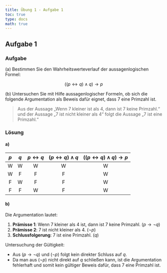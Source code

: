 ```yaml
---
title: Übung 1 - Aufgabe 1
toc: true
type: docs
math: true
---
```


## Aufgabe 1

### Aufgabe

(a) Bestimmen Sie den Wahrheitswerteverlauf der aussagenlogischen Formel:

$$
\big((p \leftrightarrow q) \land q\big) \to p
$$

(b) Untersuchen Sie mit Hilfe aussagenlogischer Formeln, ob sich die folgende Argumentation als Beweis dafür eignet, dass 7 eine Primzahl ist.

> Aus der Aussage „Wenn 7 kleiner ist als 4, dann ist 7 keine Primzahl.“ und der Aussage „7 ist nicht kleiner als 4“ folgt die Aussage „7 ist eine Primzahl.“

### Lösung

#### a)
| $p$   | $q$   | $p \leftrightarrow q$   | $(p \leftrightarrow q) \land q$   | $\big((p \leftrightarrow q) \land q\big) \to p$   |
|:-----:|:-----:|:-----------------------:|:---------------------------------:|:------------------------------------------------:|
| W     | W     | W                       | W                                 | W                                                |
| W     | F     | F                       | F                                 | W                                                |
| F     | W     | F                       | F                                 | W                                                |
| F     | F     | W                       | F                                 | W                                                |

#### b)
Die Argumentation lautet:

1. **Prämisse 1**: Wenn $7$ kleiner als $4$ ist, dann ist $7$ keine Primzahl. $(p \to \neg q)$
2. **Prämisse 2**: $7$ ist nicht kleiner als $4$. $(\neg p)$
3. **Schlussfolgerung**: $7$ ist eine Primzahl. $(q)$

Untersuchung der Gültigkeit:

- Aus $(p \to \neg q)$ und $(\neg p)$ folgt kein direkter Schluss auf $q$.
- Da man aus $(\neg p)$ nicht direkt auf $q$ schließen kann, ist die Argumentation fehlerhaft und somit kein gültiger Beweis dafür, dass $7$ eine Primzahl ist.
